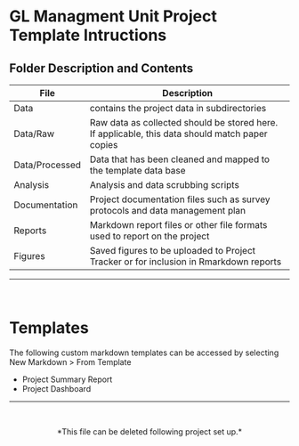 # GL Managment Unit Project Template Intructions
<!-- This file is best viewed using the RStudio previewer -->
## Folder Description and Contents
File | Description
---------- | --------------------------------------------------
Data | contains the project data in subdirectories
Data/Raw | Raw data as collected should be stored here. If applicable, this data should match paper copies
Data/Processed | Data that has been cleaned and mapped to the template data base
Analysis | Analysis and data scrubbing scripts
Documentation | Project documentation files such as survey protocols and data management plan
Reports | Markdown report files or other file formats used to report on the project
Figures | Saved figures to be uploaded to Project Tracker or for inclusion in Rmarkdown reports
<hr />
<br />
  
  
# Templates
The following custom markdown templates can be accessed by selecting New Markdown > From Template
<br />
- Project Summary Report <br />
- Project Dashboard <br />
<hr />
<br />
<p style="text-align: center;"> *This file can be deleted following project set up.*</p>
